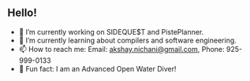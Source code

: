 ## Hello!
- 🔭 I’m currently working on SIDEQUE$T and PistePlanner.
- 🌱 I’m currently learning about compilers and software engineering.
- 📫 How to reach me: Email: akshay.nichani@gmail.com, Phone: 925-999-0133
- 🤿 Fun fact: I am an Advanced Open Water Diver!
